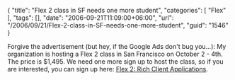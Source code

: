 {
	"title": "Flex 2 class in SF needs one more student",
	"categories": [
		"Flex"
	],
	"tags": [],
	"date": "2006-09-21T11:09:00+06:00",
	"url": "/2006/09/21/Flex-2-class-in-SF-needs-one-more-student",
	"guid": "1546"
}

Forgive the advertisement (but hey, if the Google Ads don't bug you...): My organization is hosting a Flex 2 class in San Francisco on October 2 - 4th. The price is $1,495. We need one more sign up to host the class, so if you are interested, you can sign up here: <a href="http://www.roundpeg.com/home.cfm?main=training&action=classinfo&classid=
176&locid=24">Flex 2: Rich Client Applications</a>.